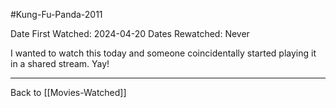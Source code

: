 #Kung-Fu-Panda-2011

Date First Watched:  2024-04-20
Dates Rewatched:  Never

I wanted to watch this today and someone coincidentally started playing it in a shared stream.  Yay!

---
Back to [[Movies-Watched]]